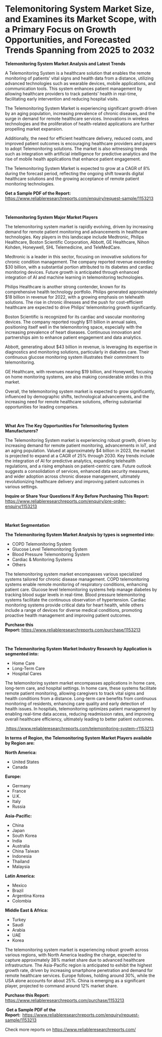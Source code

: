 <p><h1>Telemonitoring System Market Size, and Examines its Market Scope, with a Primary Focus on Growth Opportunities, and Forecasted Trends Spanning from 2025 to 2032</h1></p><p><strong>Telemonitoring System Market Analysis and Latest Trends</strong></p>
<p><p>A Telemonitoring System is a healthcare solution that enables the remote monitoring of patients’ vital signs and health data from a distance, utilizing advanced technologies such as wearable devices, mobile applications, and communication tools. This system enhances patient management by allowing healthcare providers to track patients’ health in real-time, facilitating early intervention and reducing hospital visits.</p><p>The Telemonitoring System Market is experiencing significant growth driven by an aging population, increasing prevalence of chronic diseases, and the surge in demand for remote healthcare services. Innovations in wireless technologies and the proliferation of health-related applications are further propelling market expansion. </p><p>Additionally, the need for efficient healthcare delivery, reduced costs, and improved patient outcomes is encouraging healthcare providers and payers to adopt Telemonitoring solutions. The market is also witnessing trends such as integration with artificial intelligence for predictive analytics and the rise of mobile health applications that enhance patient engagement. </p><p>The Telemonitoring System Market is expected to grow at a CAGR of 8% during the forecast period, reflecting the ongoing shift towards digital healthcare solutions and the growing acceptance of remote patient monitoring technologies.</p></p>
<p><strong>Get a Sample PDF of the Report:&nbsp;</strong> <a href="https://www.reliableresearchreports.com/enquiry/request-sample/1153213?utm_campaign=121&utm_medium=2&utm_source=Github&utm_content=ia&utm_term=03032025&utm_id=telemonitoring-system">https://www.reliableresearchreports.com/enquiry/request-sample/1153213</a></p>
<p>&nbsp;</p>
<p><strong>Telemonitoring System Major Market Players</strong></p>
<p><p>The telemonitoring system market is rapidly evolving, driven by increasing demand for remote patient monitoring and advancements in healthcare technologies. Key players in this landscape include Medtronic, Philips Healthcare, Boston Scientific Corporation, Abbott, GE Healthcare, Nihon Kohden, Honeywell, SHL Telemedicine, and TeleMedCare.</p><p>Medtronic is a leader in this sector, focusing on innovative solutions for chronic condition management. The company reported revenue exceeding $30 billion, with a substantial portion attributed to its diabetes and cardiac monitoring devices. Future growth is anticipated through enhanced integration of AI and machine learning in telemonitoring technologies.</p><p>Philips Healthcare is another strong contender, known for its comprehensive health technology portfolio. Philips generated approximately $18 billion in revenue for 2022, with a growing emphasis on telehealth solutions. The rise in chronic illnesses and the push for cost-efficient healthcare are expected to drive Philips’ telemonitoring growth significantly.</p><p>Boston Scientific is recognized for its cardiac and vascular monitoring devices. The company reported roughly $11 billion in annual sales, positioning itself well in the telemonitoring space, especially with the increasing prevalence of heart diseases. Continuous innovation and partnerships aim to enhance patient engagement and data analytics.</p><p>Abbott, generating about $43 billion in revenue, is leveraging its expertise in diagnostics and monitoring solutions, particularly in diabetes care. Their continuous glucose monitoring system illustrates their commitment to telemonitoring.</p><p>GE Healthcare, with revenues nearing $19 billion, and Honeywell, focusing on home monitoring systems, are also making considerable strides in this market.</p><p>Overall, the telemonitoring system market is expected to grow significantly, influenced by demographic shifts, technological advancements, and the increasing need for remote healthcare solutions, offering substantial opportunities for leading companies.</p></p>
<p>&nbsp;</p>
<p><strong>What Are The Key Opportunities For Telemonitoring System Manufacturers?</strong></p>
<p><p>The Telemonitoring System market is experiencing robust growth, driven by increasing demand for remote patient monitoring, advancements in IoT, and an aging population. Valued at approximately $4 billion in 2023, the market is projected to expand at a CAGR of 25% through 2030. Key trends include the integration of AI for predictive analytics, expanding telehealth regulations, and a rising emphasis on patient-centric care. Future outlook suggests a consolidation of services, enhanced data security measures, and wider adoption across chronic disease management, ultimately revolutionizing healthcare delivery and improving patient outcomes in various settings.</p></p>
<p><strong>Inquire or Share Your Questions If Any Before Purchasing This Report:</strong> <a href="https://www.reliableresearchreports.com/enquiry/pre-order-enquiry/1153213?utm_campaign=121&utm_medium=2&utm_source=Github&utm_content=ia&utm_term=03032025&utm_id=telemonitoring-system">https://www.reliableresearchreports.com/enquiry/pre-order-enquiry/1153213</a></p>
<p>&nbsp;</p>
<p><strong>Market Segmentation</strong></p>
<p><strong>The Telemonitoring System Market Analysis by types is segmented into:</strong></p>
<p><ul><li>COPD Telemonitoring System</li><li>Glucose Level Telemonitoring System</li><li>Blood Pressure Telemonitoring System</li><li>Cardiac & Monitoring Systems</li><li>Others</li></ul></p>
<p><p>The telemonitoring system market encompasses various specialized systems tailored for chronic disease management. COPD telemonitoring systems enable remote monitoring of respiratory conditions, enhancing patient care. Glucose level telemonitoring systems help manage diabetes by tracking blood sugar levels in real-time. Blood pressure telemonitoring systems facilitate the continuous observation of hypertension. Cardiac monitoring systems provide critical data for heart health, while others include a range of devices for diverse medical conditions, promoting proactive health management and improving patient outcomes.</p></p>
<p><strong>Purchase this Report:&nbsp;</strong><a href="https://www.reliableresearchreports.com/purchase/1153213?utm_campaign=121&utm_medium=2&utm_source=Github&utm_content=ia&utm_term=03032025&utm_id=telemonitoring-system">https://www.reliableresearchreports.com/purchase/1153213</a></p>
<p>&nbsp;</p>
<p><strong>The Telemonitoring System Market Industry Research by Application is segmented into:</strong></p>
<p><ul><li>Home Care</li><li>Long-Term Care</li><li>Hospital Cares</li></ul></p>
<p><p>The telemonitoring system market encompasses applications in home care, long-term care, and hospital settings. In home care, these systems facilitate remote patient monitoring, allowing caregivers to track vital signs and health conditions from a distance. Long-term care benefits from continuous monitoring of residents, enhancing care quality and early detection of health issues. In hospitals, telemonitoring optimizes patient management by enabling real-time data access, reducing readmission rates, and improving overall healthcare efficiency, ultimately leading to better patient outcomes.</p></p>
<p><a href="https://www.reliableresearchreports.com/telemonitoring-system-r1153213?utm_campaign=121&utm_medium=2&utm_source=Github&utm_content=ia&utm_term=03032025&utm_id=telemonitoring-system">&nbsp;https://www.reliableresearchreports.com/telemonitoring-system-r1153213</a></p>
<p><strong>In terms of Region, the Telemonitoring System Market Players available by Region are:</strong></p>
<p>
    <p> <strong> North America: </strong>
        <ul>
            <li>United States</li>
            <li>Canada</li>
        </ul>
        </p> 
    <p> <strong> Europe: </strong>
        <ul>
            <li>Germany</li>
            <li>France</li>
            <li>U.K.</li>
            <li>Italy</li>
            <li>Russia</li>
        </ul>
        </p> 
    <p> <strong> Asia-Pacific: </strong>
        <ul>
            <li>China</li>
            <li>Japan</li>
            <li>South Korea</li>
            <li>India</li>
            <li>Australia</li>
            <li>China Taiwan</li>
            <li>Indonesia</li>
            <li>Thailand</li>
            <li>Malaysia</li>
        </ul>
        </p> 
    <p> <strong> Latin America: </strong>
        <ul>
            <li>Mexico</li>
            <li>Brazil</li>
            <li>Argentina Korea</li>
            <li>Colombia</li>
        </ul>
        </p> 
    <p> <strong> Middle East & Africa: </strong>
        <ul>
            <li>Turkey</li>
            <li>Saudi</li>
            <li>Arabia</li>
            <li>UAE</li>
            <li>Korea</li>
        </ul>
    </p>
    </p>
<p><p>The telemonitoring system market is experiencing robust growth across various regions, with North America leading the charge, expected to capture approximately 38% market share due to advanced healthcare infrastructure. The Asia-Pacific region is anticipated to exhibit the highest growth rate, driven by increasing smartphone penetration and demand for remote healthcare services. Europe follows, holding around 30%, while the USA alone accounts for about 25%. China is emerging as a significant player, projected to command around 12% market share.</p></p>
<p><strong>Purchase this Report: </strong><a href="https://www.reliableresearchreports.com/purchase/1153213?utm_campaign=121&utm_medium=2&utm_source=Github&utm_content=ia&utm_term=03032025&utm_id=telemonitoring-system">https://www.reliableresearchreports.com/purchase/1153213</a></p>
<p>&nbsp;<strong>Get a Sample PDF of the Report:&nbsp;&nbsp;</strong><a href="https://www.reliableresearchreports.com/enquiry/request-sample/1153213?utm_campaign=121&utm_medium=2&utm_source=Github&utm_content=ia&utm_term=03032025&utm_id=telemonitoring-system">https://www.reliableresearchreports.com/enquiry/request-sample/1153213</a></p>
<p><strong></strong></p>
<p>Check more reports on <a href="https://www.reliableresearchreports.com/?utm_campaign=121&utm_medium=2&utm_source=Github&utm_content=ia&utm_term=03032025&utm_id=telemonitoring-system">https://www.reliableresearchreports.com/</a></p>